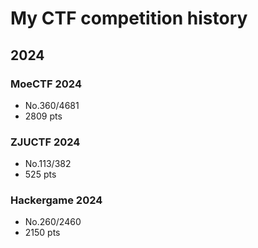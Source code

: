 # My CTF competition history
## 2024
### MoeCTF 2024
- No.360/4681
- 2809 pts
### ZJUCTF 2024
- No.113/382
- 525 pts
### Hackergame 2024
- No.260/2460
- 2150 pts
